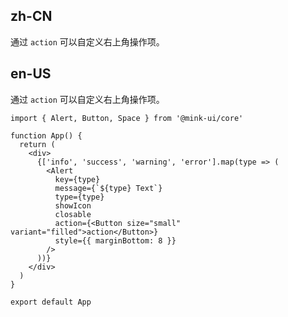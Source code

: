 ## zh-CN

通过 `action` 可以自定义右上角操作项。

## en-US

通过 `action` 可以自定义右上角操作项。

```tsx
import { Alert, Button, Space } from '@mink-ui/core'

function App() {
  return (
    <div>
      {['info', 'success', 'warning', 'error'].map(type => (
        <Alert
          key={type}
          message={`${type} Text`}
          type={type}
          showIcon
          closable
          action={<Button size="small" variant="filled">action</Button>}
          style={{ marginBottom: 8 }}
        />
      ))}
    </div>
  )
}

export default App
```
